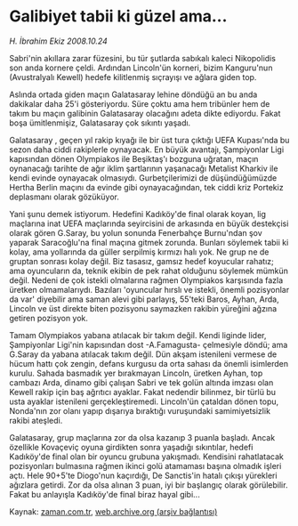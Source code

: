 # Galibiyet tabii ki güzel ama...

*H. İbrahim Ekiz 2008.10.24*

<tr><td class="metin" colspan="2" style="padding-top: 20px; padding-left: 5px; padding-right: 10px;">Sabri'nin akıllara zarar füzesini, bu tür şutlarda sabıkalı kaleci Nikopolidis son anda kornere çeldi. Ardından Lincoln'ün korneri, bizim Kanguru'nun (Avustralyalı Kewell) hedefe kilitlenmiş sıçrayışı ve ağlara giden top.</td></tr><tr><td class="metin" colspan="2" style="padding-top: 20px; padding-left: 5px; padding-right: 10px;"><p>Aslında ortada giden maçın Galatasaray lehine döndüğü an bu anda dakikalar daha 25'i gösteriyordu. Süre çoktu ama hem tribünler hem de takım bu maçın galibinin Galatasaray olacağını adeta dikte ediyordu. Fakat boşa ümitlenmişiz, Galatasaray çok sıkıntı yaşadı.
<p> Galatasaray , geçen yıl rakip kıyağı ile bir üst tura çıktığı UEFA Kupası'nda bu sezon daha ciddi rakiplerle oynayacak. En büyük avantajı, Şampiyonlar Ligi kapısından dönen Olympiakos ile Beşiktaş'ı bozguna uğratan, maçın oynanacağı tarihte de ağır iklim şartlarının yaşanacağı Metalist Kharkiv ile kendi evinde oynayacak olmasıydı. Gurbetçilerimizi de düşündüğümüzde Hertha Berlin maçını da evinde gibi oynayacağından, tek ciddi kriz Portekiz deplasmanı olarak gözüküyor.
<p>Yani şunu demek istiyorum. Hedefini Kadıköy'de final olarak koyan, lig maçlarına inat UEFA maçlarında seyircisini de arkasında en büyük destekçisi olarak gören G.Saray, bu yolun sonunda Fenerbahçe Burnu'ndan şov yaparak Saracoğlu'na final maçına gitmek zorunda. Bunları söylemek tabii ki kolay, ama yollarında da güller serpilmiş kırmızı halı yok. Ne grup ne de gruptan sonrası kolay değil. Biz tasasız, gamsız hedef koyucular rahatız; ama oyuncuların da, teknik ekibin de pek rahat olduğunu söylemek mümkün değil. Nedeni de çok istekli olmalarına rağmen Olympiakos karşısında fazla üretken olmamalarıydı. Bazıları 'oyuncular hırslı ve istekli, önemli pozisyonlar da var' diyebilir ama saman alevi gibi parlayış, 55'teki Baros, Ayhan, Arda, Lincoln ve üst direkte biten pozisyonu saymazken rakibin yüreğini ağzına getiren pozisyon yok.
<p>Tamam Olympiakos yabana atılacak bir takım değil. Kendi liginde lider, Şampiyonlar Ligi'nin kapısından dost -A.Famagusta- çelmesiyle döndü; ama G.Saray da yabana atılacak takım değil. Dün akşam istenileni vermese de hücum hattı çok zengin, defans kurgusu da orta sahası da önemli isimlerden kurulu. Sahada basmadık yer bırakmayan Lincoln, üretken Ayhan, top cambazı Arda, dinamo gibi çalışan Sabri ve tek golün altında imzası olan Kewell rakip için baş ağrıtıcı ayaklar. Fakat nedendir bilinmez, bir türlü bu usta ayaklar istenileni gerçekleştiremedi. Lincoln'ün çataldan dönen topu, Nonda'nın zor olanı yapıp dışarıya bıraktığı vuruşundaki samimiyetsizlik rakibi ateşledi.
<p> Galatasaray, grup maçlarına zor da olsa kazanıp 3 puanla başladı. Ancak özellikle Kovaçeviç oyuna girdikten sonra yaşadığı sıkıntılar, hedefi Kadıköy'de final olan bir oyuncu grubuna yakışmadı. Kendisini rahatlatacak pozisyonları bulmasına rağmen ikinci golü atamaması başına olmadık işleri açtı. Hele 90+5'te Diogo'nun kaçırdığı, De Sanctis'in hatalı çıkışı yürekleri ağızlara getirdi. Zor da olsa alınan 3 puan, iyi bir başlangıç olarak görülebilir. Fakat bu anlayışla Kadıköy'de final biraz hayal gibi... <br/></p></p></p></p></p></td></tr>

Kaynak: [zaman.com.tr](http://zaman.com.tr/yazar.do?yazino=752855), [web.archive.org (arşiv bağlantısı)](http://web.archive.org/web/20081024193621/http://www.zaman.com.tr:80/yazar.do?yazino=752855)
